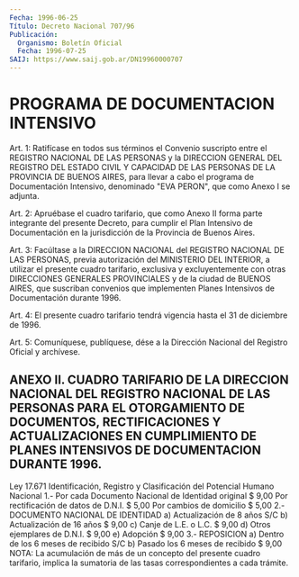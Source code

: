```yaml
---
Fecha: 1996-06-25
Título: Decreto Nacional 707/96
Publicación:
  Organismo: Boletín Oficial
  Fecha: 1996-07-25
SAIJ: https://www.saij.gob.ar/DN19960000707
---
```

# PROGRAMA DE DOCUMENTACION INTENSIVO

<a id="1"></a>
Art. 1: Ratifícase en todos sus términos el Convenio suscripto entre  el  REGISTRO NACIONAL DE LAS PERSONAS y la DIRECCION GENERAL DEL REGISTRO  DEL  ESTADO  CIVIL  Y CAPACIDAD DE LAS PERSONAS DE LA PROVINCIA  DE  BUENOS AIRES, para llevar  a  cabo  el  programa  de Documentación Intensivo,  denominado  "EVA PERON", que como Anexo I se adjunta.

<a id="2"></a>
Art. 2: Apruébase el cuadro tarifario,  que  como  Anexo  II forma parte  integrante  del  presente  Decreto,  para  cumplir  el  Plan Intensivo  de  Documentación  en la jurisdicción de la Provincia de Buenos Aires.

<a id="3"></a>
Art. 3: Facúltase a la DIRECCION NACIONAL del REGISTRO NACIONAL DE LAS PERSONAS, previa autorización  del  MINISTERIO  DEL INTERIOR, a utilizar  el presente cuadro tarifario, exclusiva y excluyentemente con otras DIRECCIONES  GENERALES  PROVINCIALES  y  de  la ciudad de BUENOS  AIRES,  que  suscriban  convenios  que  implementen  Planes Intensivos de Documentación durante 1996.

<a id="4"></a>
Art.  4: El presente cuadro tarifario tendrá vigencia hasta el  31 de diciembre de 1996.

<a id="5"></a>
Art. 5: Comuníquese, publíquese, dése a la Dirección Nacional del Registro   Oficial  y  archívese.

## ANEXO II. CUADRO TARIFARIO DE LA DIRECCION NACIONAL DEL REGISTRO NACIONAL DE LAS PERSONAS PARA EL OTORGAMIENTO DE DOCUMENTOS, RECTIFICACIONES  Y ACTUALIZACIONES EN CUMPLIMIENTO DE PLANES INTENSIVOS DE DOCUMENTACION DURANTE 1996.

<a id="1"></a>
Ley 17.671 Identificación,  Registro  y  Clasificación  del  Potencial  Humano Nacional  1.-  Por cada Documento Nacional de Identidad original       $ 9,00 Por rectificación de datos de D.N.I.                         $ 5,00 Por cambios de domicilio                                     $ 5,00 2.- DOCUMENTO NACIONAL DE IDENTIDAD a) Actualización de 8 años                                     S/C b) Actualización de 16 años                                  $ 9,00 c) Canje de L.E. o L.C.                                      $ 9,00 d) Otros ejemplares de D.N.I.                                $ 9,00 e) Adopción                                                  $ 9,00 3.- REPOSICION a) Dentro de los 6 meses de recibido                           S/C b) Pasado los 6 meses de recibido                            $ 9,00  NOTA:  La  acumulación  de  más de un concepto del presente  cuadro tarifario, implica la sumatoria  de  las  tasas  correspondientes a cada trámite.